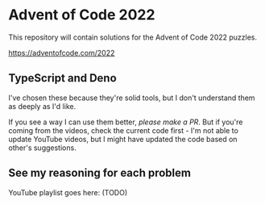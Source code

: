 # Advent of Code 2022

This repository will contain solutions for the Advent of Code 2022 puzzles.

https://adventofcode.com/2022

## TypeScript and Deno

I've chosen these because they're solid tools, but I don't understand them as deeply as I'd like.

If you see a way I can use them better, *please make a PR*.  But if you're coming from the videos, check the current code first - I'm not able to update YouTube videos, but I might have updated the code based on other's suggestions.

## See my reasoning for each problem

YouTube playlist goes here: (TODO)

